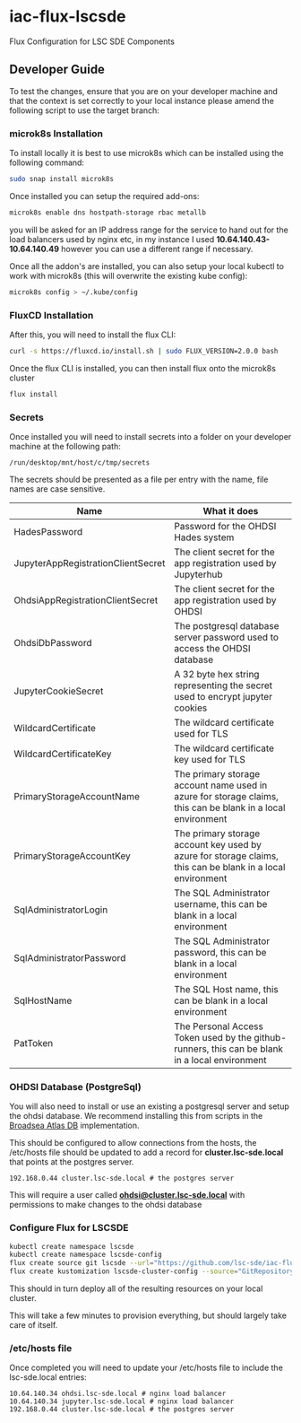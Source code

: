 # iac-flux-lscsde
Flux Configuration for LSC SDE Components

## Developer Guide
To test the changes, ensure that you are on your developer machine and that the context is set correctly to your local instance please amend the following script to use the target branch:

### microk8s Installation
To install locally it is best to use microk8s which can be installed using the following command:

```bash
sudo snap install microk8s
```

Once installed you can setup the required add-ons:

```bash
microk8s enable dns hostpath-storage rbac metallb
```

you will be asked for an IP address range for the service to hand out for the load balancers used by nginx etc, in my instance I used **10.64.140.43-10.64.140.49** however you can use a different range if necessary.

Once all the addon's are installed, you can also setup your local kubectl to work with microk8s (this will overwrite the existing kube config):

```bash
microk8s config > ~/.kube/config
```

### FluxCD Installation

After this, you will need to install the flux CLI:
```bash
curl -s https://fluxcd.io/install.sh | sudo FLUX_VERSION=2.0.0 bash
```

Once the flux CLI is installed, you can then install flux onto the microk8s cluster
```bash
flux install
```

### Secrets
Once installed you will need to install secrets into a folder on your developer machine at the following path:
```
/run/desktop/mnt/host/c/tmp/secrets
```

The secrets should be presented as a file per entry with the name, file names are case sensitive.

| Name | What it does |
| --- | --- |
| HadesPassword | Password for the OHDSI Hades system |
| JupyterAppRegistrationClientSecret | The client secret for the app registration used by Jupyterhub |
| OhdsiAppRegistrationClientSecret | The client secret for the app registration used by OHDSI |
| OhdsiDbPassword | The postgresql database server password used to access the OHDSI database |
| JupyterCookieSecret | A 32 byte hex string representing the secret used to encrypt jupyter cookies |
| WildcardCertificate  | The wildcard certificate used for TLS |
| WildcardCertificateKey | The wildcard certificate key used for TLS |
| PrimaryStorageAccountName | The primary storage account name used in azure for storage claims, this can be blank in a local environment |
| PrimaryStorageAccountKey | The primary storage account key used by azure for storage claims, this can be blank in a local environment |
| SqlAdministratorLogin  | The SQL Administrator username, this can be blank in a local environment |
| SqlAdministratorPassword | The SQL Administrator password, this can be blank in a local environment |
| SqlHostName | The SQL Host name, this can be blank in a local environment |
| PatToken | The Personal Access Token used by the github-runners, this can be blank in a local environment |


### OHDSI Database (PostgreSql)
You will also need to install or use an existing a postgresql server and setup the ohdsi database. We recommend installing this from scripts in the [Broadsea Atlas DB](https://github.com/OHDSI/Broadsea-Atlasdb/) implementation.

This should be configured to allow connections from the hosts, the /etc/hosts file should be updated to add a record for **cluster.lsc-sde.local** that points at the postgres server.

```
192.168.0.44 cluster.lsc-sde.local # the postgres server
```

This will require a user called **ohdsi@cluster.lsc-sde.local** with permissions to make changes to the ohdsi database

### Configure Flux for LSCSDE
```bash
kubectl create namespace lscsde
kubectl create namespace lscsde-config
flux create source git lscsde --url="https://github.com/lsc-sde/iac-flux-lscsde" --branch=main --namespace=lscsde
flux create kustomization lscsde-cluster-config --source="GitRepository/lscsde" --namespace=lscsde --path="./clusters/local" --interval=1m --prune=true --health-check-timeout=10m --wait=false
```

This should in turn deploy all of the resulting resources on your local cluster.

This will take a few minutes to provision everything, but should largely take care of itself. 

### /etc/hosts file
Once completed you will need to update your /etc/hosts file to include the lsc-sde.local entries:

```
10.64.140.34 ohdsi.lsc-sde.local # nginx load balancer
10.64.140.34 jupyter.lsc-sde.local # nginx load balancer
192.168.0.44 cluster.lsc-sde.local # the postgres server
```

